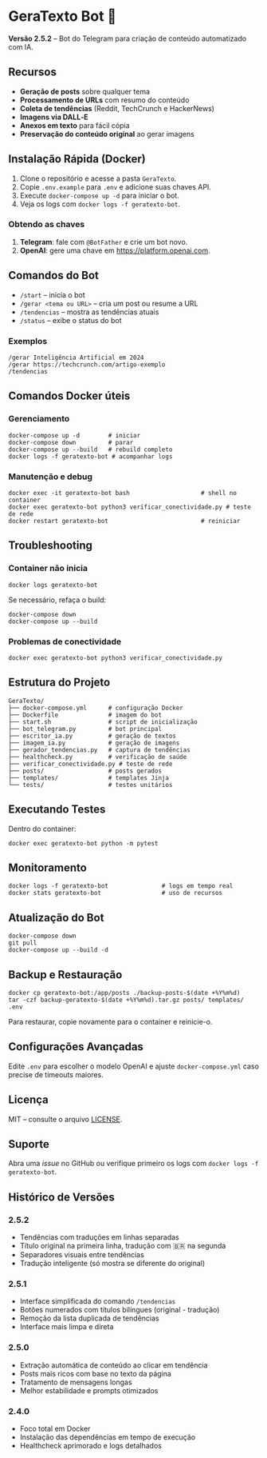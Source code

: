 # GeraTexto Bot 🤖

**Versão 2.5.2** – Bot do Telegram para criação de conteúdo automatizado com IA.

## Recursos
- **Geração de posts** sobre qualquer tema
- **Processamento de URLs** com resumo do conteúdo
- **Coleta de tendências** (Reddit, TechCrunch e HackerNews)
- **Imagens via DALL‑E**
- **Anexos em texto** para fácil cópia
- **Preservação do conteúdo original** ao gerar imagens

## Instalação Rápida (Docker)
1. Clone o repositório e acesse a pasta `GeraTexto`.
2. Copie `.env.example` para `.env` e adicione suas chaves API.
3. Execute `docker-compose up -d` para iniciar o bot.
4. Veja os logs com `docker logs -f geratexto-bot`.

### Obtendo as chaves
1. **Telegram**: fale com `@BotFather` e crie um bot novo.
2. **OpenAI**: gere uma chave em <https://platform.openai.com>.

## Comandos do Bot
- `/start` – inicia o bot
- `/gerar <tema ou URL>` – cria um post ou resume a URL
- `/tendencias` – mostra as tendências atuais
- `/status` – exibe o status do bot

### Exemplos
```
/gerar Inteligência Artificial em 2024
/gerar https://techcrunch.com/artigo-exemplo
/tendencias
```

## Comandos Docker úteis
### Gerenciamento
```
docker-compose up -d        # iniciar
docker-compose down         # parar
docker-compose up --build   # rebuild completo
docker logs -f geratexto-bot # acompanhar logs
```

### Manutenção e debug
```
docker exec -it geratexto-bot bash                    # shell no container
docker exec geratexto-bot python3 verificar_conectividade.py # teste de rede
docker restart geratexto-bot                          # reiniciar
```

## Troubleshooting
### Container não inicia
```
docker logs geratexto-bot
```
Se necessário, refaça o build:
```
docker-compose down
docker-compose up --build
```

### Problemas de conectividade
```
docker exec geratexto-bot python3 verificar_conectividade.py
```

## Estrutura do Projeto
```
GeraTexto/
├── docker-compose.yml      # configuração Docker
├── Dockerfile              # imagem do bot
├── start.sh                # script de inicialização
├── bot_telegram.py         # bot principal
├── escritor_ia.py          # geração de textos
├── imagem_ia.py            # geração de imagens
├── gerador_tendencias.py   # captura de tendências
├── healthcheck.py          # verificação de saúde
├── verificar_conectividade.py # teste de rede
├── posts/                  # posts gerados
├── templates/              # templates Jinja
└── tests/                  # testes unitários
```

## Executando Testes
Dentro do container:
```
docker exec geratexto-bot python -m pytest
```

## Monitoramento
```
docker logs -f geratexto-bot               # logs em tempo real
docker stats geratexto-bot                 # uso de recursos
```

## Atualização do Bot
```
docker-compose down
git pull
docker-compose up --build -d
```

## Backup e Restauração
```
docker cp geratexto-bot:/app/posts ./backup-posts-$(date +%Y%m%d)
tar -czf backup-geratexto-$(date +%Y%m%d).tar.gz posts/ templates/ .env
```
Para restaurar, copie novamente para o container e reinicie-o.

## Configurações Avançadas
Edite `.env` para escolher o modelo OpenAI e ajuste `docker-compose.yml` caso precise de timeouts maiores.

## Licença
MIT – consulte o arquivo [LICENSE](LICENSE).

## Suporte
Abra uma *issue* no GitHub ou verifique primeiro os logs com `docker logs -f geratexto-bot`.

## Histórico de Versões
### 2.5.2
- Tendências com traduções em linhas separadas
- Título original na primeira linha, tradução com 🇧🇷 na segunda
- Separadores visuais entre tendências
- Tradução inteligente (só mostra se diferente do original)

### 2.5.1
- Interface simplificada do comando `/tendencias`
- Botões numerados com títulos bilíngues (original - tradução)
- Remoção da lista duplicada de tendências
- Interface mais limpa e direta

### 2.5.0
- Extração automática de conteúdo ao clicar em tendência
- Posts mais ricos com base no texto da página
- Tratamento de mensagens longas
- Melhor estabilidade e prompts otimizados

### 2.4.0
- Foco total em Docker
- Instalação das dependências em tempo de execução
- Healthcheck aprimorado e logs detalhados

